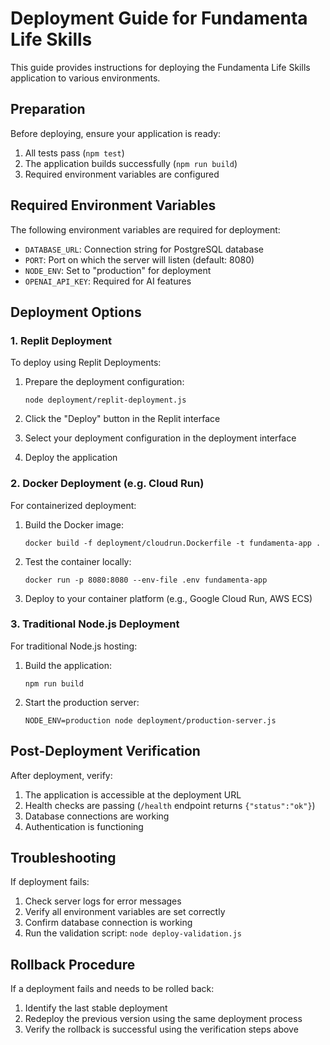 # Deployment Guide for Fundamenta Life Skills

This guide provides instructions for deploying the Fundamenta Life Skills application to various environments.

## Preparation

Before deploying, ensure your application is ready:

1. All tests pass (`npm test`)
2. The application builds successfully (`npm run build`)
3. Required environment variables are configured 

## Required Environment Variables

The following environment variables are required for deployment:

- `DATABASE_URL`: Connection string for PostgreSQL database
- `PORT`: Port on which the server will listen (default: 8080)
- `NODE_ENV`: Set to "production" for deployment
- `OPENAI_API_KEY`: Required for AI features 

## Deployment Options

### 1. Replit Deployment

To deploy using Replit Deployments:

1. Prepare the deployment configuration:
   ```
   node deployment/replit-deployment.js
   ```

2. Click the "Deploy" button in the Replit interface

3. Select your deployment configuration in the deployment interface

4. Deploy the application

### 2. Docker Deployment (e.g. Cloud Run)

For containerized deployment:

1. Build the Docker image:
   ```
   docker build -f deployment/cloudrun.Dockerfile -t fundamenta-app .
   ```

2. Test the container locally:
   ```
   docker run -p 8080:8080 --env-file .env fundamenta-app
   ```

3. Deploy to your container platform (e.g., Google Cloud Run, AWS ECS)

### 3. Traditional Node.js Deployment

For traditional Node.js hosting:

1. Build the application:
   ```
   npm run build
   ```

2. Start the production server:
   ```
   NODE_ENV=production node deployment/production-server.js
   ```

## Post-Deployment Verification

After deployment, verify:

1. The application is accessible at the deployment URL
2. Health checks are passing (`/health` endpoint returns `{"status":"ok"}`)
3. Database connections are working
4. Authentication is functioning

## Troubleshooting

If deployment fails:

1. Check server logs for error messages
2. Verify all environment variables are set correctly
3. Confirm database connection is working
4. Run the validation script: `node deploy-validation.js`

## Rollback Procedure

If a deployment fails and needs to be rolled back:

1. Identify the last stable deployment
2. Redeploy the previous version using the same deployment process
3. Verify the rollback is successful using the verification steps above
